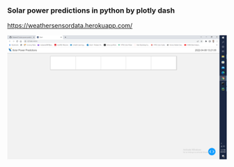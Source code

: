 ### Solar power predictions in python by plotly dash ###
https://weathersensordata.herokuapp.com/

![](Untitled.png)